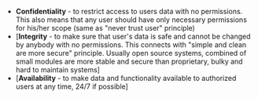 * **Confidentiality** - to restrict access to users data with no permissions. This also means that any user should have only necessary permissions for his/her scope (same as "never trust user" principle)
 * [**Integrity** - to make sure that user's data is safe and cannot be changed by anybody with no permissions. This connects with "simple and clean are more secure" principle. Usually open source systems, combined of small modules  are more stable and secure than proprietary, bulky and hard to maintain systems]
 * [**Availability** - to make data and functionality available to authorized users at any time, 24/7 if possible]


